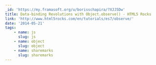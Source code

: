 ```yaml
---
_id: 'https://my.framasoft.org/u/borisschapira/?XJJ5Dw'
title: Data-binding Revolutions with Object.observe() - HTML5 Rocks
link: 'http://www.html5rocks.com/en/tutorials/es7/observe/'
date: '2014-05-21'
tags:
    - name: js
      slug: js
    - name: object
      slug: object
    - name: sharemarks
      slug: sharemarks
---
```


<div class="markdown"><p></p></div>
